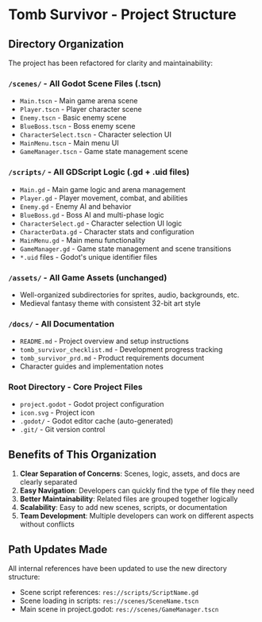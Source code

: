 # Tomb Survivor - Project Structure

## Directory Organization

The project has been refactored for clarity and maintainability:

### `/scenes/` - All Godot Scene Files (.tscn)
- `Main.tscn` - Main game arena scene
- `Player.tscn` - Player character scene  
- `Enemy.tscn` - Basic enemy scene
- `BlueBoss.tscn` - Boss enemy scene
- `CharacterSelect.tscn` - Character selection UI
- `MainMenu.tscn` - Main menu UI
- `GameManager.tscn` - Game state management scene

### `/scripts/` - All GDScript Logic (.gd + .uid files)
- `Main.gd` - Main game logic and arena management
- `Player.gd` - Player movement, combat, and abilities
- `Enemy.gd` - Enemy AI and behavior
- `BlueBoss.gd` - Boss AI and multi-phase logic
- `CharacterSelect.gd` - Character selection UI logic
- `CharacterData.gd` - Character stats and configuration
- `MainMenu.gd` - Main menu functionality
- `GameManager.gd` - Game state management and scene transitions
- `*.uid` files - Godot's unique identifier files

### `/assets/` - All Game Assets (unchanged)
- Well-organized subdirectories for sprites, audio, backgrounds, etc.
- Medieval fantasy theme with consistent 32-bit art style

### `/docs/` - All Documentation
- `README.md` - Project overview and setup instructions
- `tomb_survivor_checklist.md` - Development progress tracking
- `tomb_survivor_prd.md` - Product requirements document
- Character guides and implementation notes

### Root Directory - Core Project Files
- `project.godot` - Godot project configuration
- `icon.svg` - Project icon
- `.godot/` - Godot editor cache (auto-generated)
- `.git/` - Git version control

## Benefits of This Organization

1. **Clear Separation of Concerns**: Scenes, logic, assets, and docs are clearly separated
2. **Easy Navigation**: Developers can quickly find the type of file they need
3. **Better Maintainability**: Related files are grouped together logically  
4. **Scalability**: Easy to add new scenes, scripts, or documentation
5. **Team Development**: Multiple developers can work on different aspects without conflicts

## Path Updates Made

All internal references have been updated to use the new directory structure:
- Scene script references: `res://scripts/ScriptName.gd`
- Scene loading in scripts: `res://scenes/SceneName.tscn`  
- Main scene in project.godot: `res://scenes/GameManager.tscn` 